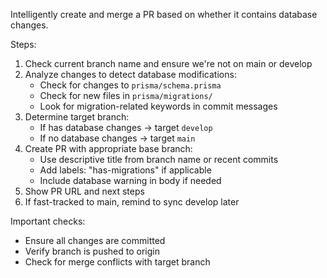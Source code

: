 Intelligently create and merge a PR based on whether it contains database changes.

Steps:
1. Check current branch name and ensure we're not on main or develop
2. Analyze changes to detect database modifications:
   - Check for changes to `prisma/schema.prisma`
   - Check for new files in `prisma/migrations/`
   - Look for migration-related keywords in commit messages
3. Determine target branch:
   - If has database changes → target `develop`
   - If no database changes → target `main`
4. Create PR with appropriate base branch:
   - Use descriptive title from branch name or recent commits
   - Add labels: "has-migrations" if applicable
   - Include database warning in body if needed
5. Show PR URL and next steps
6. If fast-tracked to main, remind to sync develop later

Important checks:
- Ensure all changes are committed
- Verify branch is pushed to origin
- Check for merge conflicts with target branch